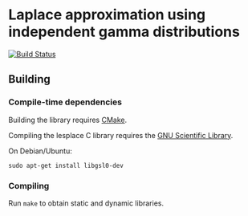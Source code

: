 Laplace approximation using independent gamma distributions
======

[![Build Status](https://travis-ci.org/4ment/lesplace.svg?branch=master)](https://travis-ci.org/4ment/lesplace)


## Building

### Compile-time dependencies

Building the library requires [CMake](http://www.cmake.org).

Compiling the lesplace C library requires the [GNU Scientific Library](http://www.gnu.org/software/gsl/).

On Debian/Ubuntu:

```shell
sudo apt-get install libgsl0-dev
```


### Compiling

Run `make` to obtain static and dynamic libraries.
